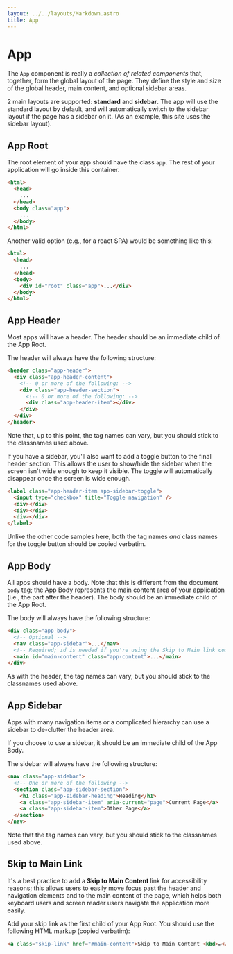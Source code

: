 ```yaml
---
layout: ../../layouts/Markdown.astro
title: App
---
```


# App

The `App` component is really a _collection of related components_ that, together, form the global layout of the page. They define the style and size of the global header, main content, and optional sidebar areas.

2 main layouts are supported: **standard** and **sidebar**. The app will use the standard layout by default, and will automatically switch to the sidebar layout if the page has a sidebar on it. (As an example, this site uses the sidebar layout).

## App Root

The root element of your app should have the class `app`. The rest of your application will go inside this container.

```html
<html>
  <head>
    ...
  </head>
  <body class="app">
    ...
  </body>
</html>
```

Another valid option (e.g., for a react SPA) would be something like this:

```html
<html>
  <head>
    ...
  </head>
  <body>
    <div id="root" class="app">...</div>
  </body>
</html>
```

## App Header

Most apps will have a header. The header should be an immediate child of the App Root.

The header will always have the following structure:

```html
<header class="app-header">
  <div class="app-header-content">
    <!-- 0 or more of the following: -->
    <div class="app-header-section">
      <!-- 0 or more of the following: -->
      <div class="app-header-item"></div>
    </div>
  </div>
</header>
```

Note that, up to this point, the tag names can vary, but you should stick to the classnames used above.

If you have a sidebar, you'll also want to add a toggle button to the final header section. This allows the user to show/hide the sidebar when the screen isn't wide enough to keep it visible. The toggle will automatically disappear once the screen is wide enough.

```html
<label class="app-header-item app-sidebar-toggle">
  <input type="checkbox" title="Toggle navigation" />
  <div></div>
  <div></div>
  <div></div>
</label>
```

Unlike the other code samples here, both the tag names _and_ class names for the toggle button should be copied verbatim.

## App Body

All apps should have a body. Note that this is different from the document `body` tag; the App Body represents the main content area of your application (i.e., the part after the header). The body should be an immediate child of the App Root.

The body will always have the following structure:

```html
<div class="app-body">
  <!-- Optional -->
  <nav class="app-sidebar">...</nav>
  <!-- Required; id is needed if you're using the Skip to Main link component -->
  <main id="main-content" class="app-content">...</main>
</div>
```

As with the header, the tag names can vary, but you should stick to the classnames used above.

## App Sidebar

Apps with many navigation items or a complicated hierarchy can use a sidebar to de-clutter the header area.

If you choose to use a sidebar, it should be an immediate child of the App Body.

The sidebar will always have the following structure:

```html
<nav class="app-sidebar">
  <!-- One or more of the following -->
  <section class="app-sidebar-section">
    <h1 class="app-sidebar-heading">Heading</h1>
    <a class="app-sidebar-item" aria-current="page">Current Page</a>
    <a class="app-sidebar-item">Other Page</a>
  </section>
</nav>
```

Note that the tag names can vary, but you should stick to the classnames used above.

## Skip to Main Link

It's a best practice to add a **Skip to Main Content** link for accessibility reasons; this allows users to easily move focus past the header and navigation elements and to the main content of the page, which helps both keyboard users and screen reader users navigate the application more easily.

Add your skip link as the first child of your App Root. You should use the following HTML markup (copied verbatim):

```html
<a class="skip-link" href="#main-content">Skip to Main Content <kbd>↵</kbd></a>
```
